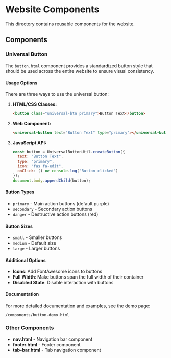 # Website Components

This directory contains reusable components for the website.

## Components

### Universal Button

The `button.html` component provides a standardized button style that should be used across the entire website to ensure visual consistency.

#### Usage Options

There are three ways to use the universal button:

1. **HTML/CSS Classes:**
   
   ```html
   <button class="universal-btn primary">Button Text</button>
   ```

2. **Web Component:**
   
   ```html
   <universal-button text="Button Text" type="primary"></universal-button>
   ```

3. **JavaScript API:**
   
   ```javascript
   const button = UniversalButtonUtil.createButton({
     text: "Button Text",
     type: "primary",
     icon: "fas fa-edit",
     onClick: () => console.log("Button clicked")
   });
   document.body.appendChild(button);
   ```

#### Button Types

- `primary` - Main action buttons (default purple)
- `secondary` - Secondary action buttons
- `danger` - Destructive action buttons (red)

#### Button Sizes

- `small` - Smaller buttons
- `medium` - Default size
- `large` - Larger buttons

#### Additional Options

- **Icons**: Add FontAwesome icons to buttons
- **Full Width**: Make buttons span the full width of their container
- **Disabled State**: Disable interaction with buttons

#### Documentation

For more detailed documentation and examples, see the demo page:

`/components/button-demo.html`

### Other Components

- **nav.html** - Navigation bar component
- **footer.html** - Footer component
- **tab-bar.html** - Tab navigation component 